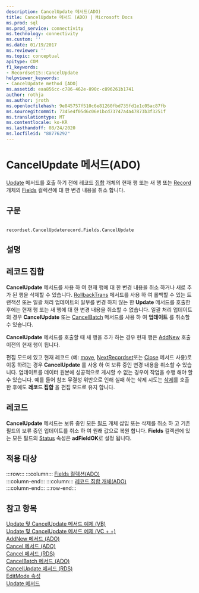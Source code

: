 ```yaml
---
description: CancelUpdate 메서드(ADO)
title: CancelUpdate 메서드 (ADO) | Microsoft Docs
ms.prod: sql
ms.prod_service: connectivity
ms.technology: connectivity
ms.custom: ''
ms.date: 01/19/2017
ms.reviewer: ''
ms.topic: conceptual
apitype: COM
f1_keywords:
- Recordset15::CancelUpdate
helpviewer_keywords:
- CancelUpdate method [ADO]
ms.assetid: eaa856cc-c786-462e-890c-c896261b1741
author: rothja
ms.author: jroth
ms.openlocfilehash: 9e845757f510c6e81260fbd735fd1e1c05ac87fb
ms.sourcegitcommit: 7345e4f05d6c06e1bcd73747a4a47873b3f3251f
ms.translationtype: MT
ms.contentlocale: ko-KR
ms.lasthandoff: 08/24/2020
ms.locfileid: "88776292"
---
```

# <a name="cancelupdate-method-ado"></a>CancelUpdate 메서드(ADO)
[Update](./update-method.md) 메서드를 호출 하기 전에 레코드 [집합](./recordset-object-ado.md) 개체의 현재 행 또는 새 행 또는 [Record](./record-object-ado.md) 개체의 [Fields](./fields-collection-ado.md) 컬렉션에 대 한 변경 내용을 취소 합니다.  
  
## <a name="syntax"></a>구문  
  
```  
  
recordset.CancelUpdaterecord.Fields.CancelUpdate  
```  
  
## <a name="remarks"></a>설명  
  
## <a name="recordset"></a>레코드 집합  
 **CancelUpdate** 메서드를 사용 하 여 현재 행에 대 한 변경 내용을 취소 하거나 새로 추가 된 행을 삭제할 수 있습니다. [RollbackTrans](./begintrans-committrans-and-rollbacktrans-methods-ado.md) 메서드를 사용 하 여 롤백할 수 있는 트랜잭션 또는 일괄 처리 업데이트의 일부를 변경 하지 않는 한 **Update** 메서드를 호출한 후에는 현재 행 또는 새 행에 대 한 변경 내용을 취소할 수 없습니다. 일괄 처리 업데이트의 경우 **CancelUpdate** 또는 [CancelBatch](./cancelbatch-method-ado.md) 메서드를 사용 하 여 **업데이트** 를 취소할 수 있습니다.  
  
 **CancelUpdate** 메서드를 호출할 때 새 행을 추가 하는 경우 현재 행은 [AddNew](./addnew-method-ado.md) 호출 이전의 현재 행이 됩니다.  
  
 편집 모드에 있고 현재 레코드 (예: [move](./move-method-ado.md), [NextRecordset](./nextrecordset-method-ado.md)또는 [Close](./close-method-ado.md) 메서드 사용)로 이동 하려는 경우 **CancelUpdate** 를 사용 하 여 보류 중인 변경 내용을 취소할 수 있습니다. 업데이트를 데이터 원본에 성공적으로 게시할 수 없는 경우이 작업을 수행 해야 할 수 있습니다. 예를 들어 참조 무결성 위반으로 인해 실패 하는 삭제 시도는 [삭제](./delete-method-ado-recordset.md)를 호출한 후에도 **레코드 집합** 을 편집 모드로 유지 합니다.  
  
## <a name="record"></a>레코드  
 **CancelUpdate** 메서드는 보류 중인 모든 [필드](./field-object.md) 개체 삽입 또는 삭제를 취소 하 고 기존 필드의 보류 중인 업데이트를 취소 하 여 원래 값으로 복원 합니다. **Fields** 컬렉션에 있는 모든 필드의 [Status](./status-property-ado-recordset.md) 속성은 **adFieldOK**로 설정 됩니다.  
  
## <a name="applies-to"></a>적용 대상  

:::row:::
    :::column:::
        [Fields 컬렉션(ADO)](./fields-collection-ado.md)  
    :::column-end:::
    :::column:::
        [레코드 집합 개체(ADO)](./recordset-object-ado.md)  
    :::column-end:::
:::row-end:::

## <a name="see-also"></a>참고 항목  
 [Update 및 CancelUpdate 메서드 예제 (VB)](./update-and-cancelupdate-methods-example-vb.md)   
 [Update 및 CancelUpdate 메서드 예제 (VC + +)](./update-and-cancelupdate-methods-example-vc.md)   
 [AddNew 메서드 (ADO)](./addnew-method-ado.md)   
 [Cancel 메서드 (ADO)](./cancel-method-ado.md)   
 [Cancel 메서드 (RDS)](../rds-api/cancel-method-rds.md)   
 [CancelBatch 메서드 (ADO)](./cancelbatch-method-ado.md)   
 [CancelUpdate 메서드 (RDS)](../rds-api/cancelupdate-method-rds.md)   
 [EditMode 속성](./editmode-property.md)   
 [Update 메서드](./update-method.md)